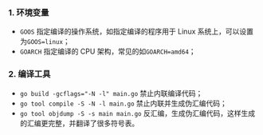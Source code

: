 ### 1. 环境变量

* `GOOS` 指定编译的操作系统，如指定编译的程序用于 Linux 系统上，可以设置为`GOOS=linux`；
* `GOARCH` 指定编译的 CPU 架构，常见的如`GOARCH=amd64`；

### 2. 编译工具

* `go build -gcflags="-N -l" main.go` 禁止内联编译代码；
* `go tool compile -S -N -l main.go` 禁止内联并生成伪汇编代码；
* `go tool objdump -S -s main main.go` 反汇编，生成伪汇编代码，这样生成的汇编更完整，并翻译了很多符号表。




